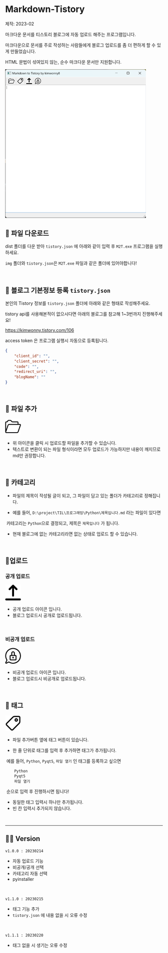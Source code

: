 # Markdown-Tistory

제작: 2023-02

마크다운 문서를 티스토리 블로그에 자동 업로드 해주는 프로그램입니다.

마크다운으로 문서를 주로 작성하는 사람들에게 블로그 업로드를 좀 더 편하게 할 수 있게 만들었습니다.

HTML 문법이 섞여있지 않는, 순수 마크다운 문서만 지원합니다. 

<img src="./img/실행화면.png" width=450>
<br>






## 📌 파일 다운로드

dist 폴더를 다운 받아 `tistory.json` 에 아래와 같이 입력 후 `M2T.exe` 프로그램을 실행하세요.

`img` 폴더와 `tistory.json`은 `M2T.exe` 파일과 같은 폴더에 있어야합니다!

<br>




## 📌 블로그 기본정보 등록 `tistory.json`

본인의 Tistory 정보를 `tistory.json` 폴더에 아래와 같은 형태로 작성해주세요.

tistory api를 사용해본적이 없으시다면 아래의 블로그를 참고해 1~3번까지 진행해주세요!

https://kimwonny.tistory.com/106



access token 은 프로그램 실행시 자동으로 등록됩니다.

```json
{
	"client_id": "",
	"client_secret": "",
	"code": "",
	"redirect_uri": "",
	"blogName": ""
}
```


<br>






## 📌 파일 추가

<img src="./img/folder.png" width="50" />

- 위 아이콘을 클릭 시 업로드할 파일을 추가할 수 있습니다.
- 텍스트로 변환이 되는 파일 형식이라면 모두 업로드가 가능하지만 내용이 깨지므로 md만 권장합니다.

<br>





## 📌 카테고리

- 파일의 제목이 작성될 글이 되고, 그 파일이 담고 있는 폴더가 카테고리로 정해집니다.

- 예를 들어, `D:\project\TIL\프로그래밍\Python\제목입니다.md` 라는 파일이 있다면

​		카테고리는 `Python`으로 결정되고, 제목은 `제목입니다` 가 됩니다.

- 현재 블로그에 없는 카테고리라면 없는 상태로 업로드 할 수 있습니다.

<br>





## 📌업로드

### 공개 업로드

<img src="./img/upload.png" width="50" />

- 공개 업로드 아이콘 입니다.
- 블로그 업로드시 공개로 업로드됩니다.

<br>

### 비공개 업로드

<img src="./img/secret_upload.png" width="50" />

- 비공개 업로드 아이콘 입니다.
- 블로그 업로드시 비공개로 업로드됩니다.

<br>






## 📌 태그

<img src="./img/tag.png" width="50" />

- 파일 추가버튼 옆에 태그 버튼이 있습니다.

- 한 줄 단위로 태그를 입력 후 추가하면 태그가 추가됩니다.

​	예를 들어, `Python`, `Pyqt5`, `파일 열기` 인 태그를 등록하고 싶으면 

```
    Python
    Pyqt5
    파일 열기
```

​	순으로 입력 후 진행하시면 됩니다!

- 동일한 태그 입력시 하나만 추가됩니다.
- 빈 칸 입력시 추가되지 않습니다.

<br>

***



## 👩‍💻 Version

`v1.0.0 : 20230214`

- 자동 업로드 기능
- 비공개/공개 선택
- 카테고리 자동 선택
- pyinstaller 

<br>


`v1.1.0 : 20230215`

- 태그 기능 추가
- `tistory.json` 에 내용 없을 시 오류 수정

<br>

`v1.1.1 : 20230220`

- 태그 없을 시 생기는 오류 수정
